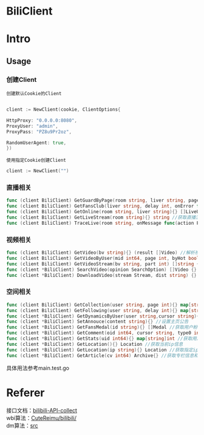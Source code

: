 # BiliClient
# Intro

## Usage
### 创建Client
`创建默认Cookie的Client`
~~~go

client := NewClient(cookie, ClientOptions{

HttpProxy: "0.0.0.0:8080",
ProxyUser: "admin",
ProxyPass: "PZ8u9Pr2oz",

RandomUserAgent: true,
})
~~~
`使用指定Cookie创建Client`
~~~go
client := NewClient("")
~~~
### 直播相关

~~~go
func (client BiliClient) GetGuardByPage(room string, liver string, page int) []LiveUser{} //分页获取大航海成员
func (client BiliClient) GetFansClub(liver string, delay int, onError func(msg string)){} []LiveUser //分页获取粉丝团成员
func (client BiliClient) GetOnline(room string, liver string){} []LiveUser //获取直播间在线用户
func (client BiliClient) GetLiveStream(room string){} string //获取直播流
func (client BiliClient) TraceLive(room string, onMessage func(action FrontLiveAction), onChange func(state string)) {} //当直播间有消息或者状态改变时会触发回调
~~~


### 视频相关
~~~go
func (client BiliClient) GetVideo(bv string){} (result []Video) //解析视频，如果有分p视频，则一并返回
func (client BiliClient) GetVideoByUser(mid int64, page int, byHot bool){} (result []Video) //获取用户的稿件
func (client BiliClient) GetVideoStream(bv string, part int) []string {} //获取视频流
func (client *BiliClient) SearchVideo(opinion SearchOption) []Video {} //搜索视频
func (client *BiliClient) DownloadVideo(stream Stream, dist string) {} //下载视频
~~~

### 空间相关
~~~go
func (client BiliClient) GetCollection(user string, page int){} map[string]string //获取用户收藏夹列表
func (client BiliClient) GetFollowing(user string, delay int){} map[string]string  //获取用户关注列表
func (client *BiliClient) GetDynamicsByUser(user string,cursor string){} []Archive string //获取用户动态
func (client *BiliClient) SetAnnouce(content string){} //设置主页公告
func (client *BiliClient) GetFansMedal(id string){} []Medal //获取用户粉丝牌
func (client *BiliClient) GetComment(oid int64, cursor string, type0 int){} []Comment //获取评论
func (client *BiliClient) GetStats(uid int64){} map[string]int //获取用户稿件播放量和关注，粉丝量
func (client *BiliClient) GetLocation(){} Location //获取当前ip信息
func (client *BiliClient) GetLocation(ip string){} Location //获取指定ip信息
func (client *BiliClient) GetArticle(cv int64) Archive{} //获取专栏信息和内容
~~~

具体用法参考main.test.go

# Referer
接口文档：[bilibili-API-collect](https://github.com/SocialSisterYi/bilibili-API-collect)
<br/>
wbi算法：[CuteReimu/bilibili/](https://github.com/CuteReimu/bilibili/)
<br/>
dm算法：[src](https://github.com/guozhigq/pilipala/blob/34fb5802710e4ccd21a4b536518595a6580d40d5/lib/http/member.dart#L77)